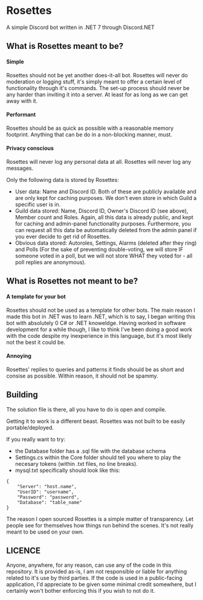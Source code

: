 # Rosettes
A simple Discord bot written in .NET 7 through Discord.NET

## What is Rosettes meant to be?

#### Simple
Rosettes should not be yet another does-it-all bot. Rosettes will never do moderation or logging stuff, it's simply meant to offer a certain level of functionality through it's commands.
The set-up process should never be any harder than inviting it into a server. At least for as long as we can get away with it.

#### Performant
Rosettes should be as quick as possible with a reasonable memory footprint. Anything that can be do in a non-blocking manner, must.

#### Privacy conscious
Rosettes will never log any personal data at all. Rosettes will never log any messages.

Only the following data is stored by Rosettes:
- User data: Name and Discord ID. Both of these are publicly available and are only kept for caching purposes. We don't even store in which Guild a specific user is in.
- Guild data stored: Name, Discord ID, Owner's Discord ID (see above), Member count and Roles. Again, all this data is already public, and kept for caching and admin-panel functionality purposes. Furthermore, you can request all this data be automatically deleted from the admin panel if you ever decide to get rid of Rosettes.
- Obvious data stored: Autoroles, Settings, Alarms (deleted after they ring) and Polls (For the sake of preventing double-voting, we will store IF someone voted in a poll, but we will not store WHAT they voted for - all poll replies are anonymous).

## What is Rosettes not meant to be?

#### A template for your bot
Rosettes should not be used as a template for other bots. The main reason I made this bot in .NET was to learn .NET, which is to say, I began writing this bot with absolutely 0 C# or .NET knoweldge.
Having worked in software development for a while though, I like to think I've been doing a good work with the code despite my inexperience in this language, but it's most likely not the best it could be.

#### Annoying
Rosettes' replies to queries and patterns it finds should be as short and consise as possible.
Within reason, it should not be spammy.

## Building
The solution file is there, all you have to do is open and compile.

Getting it to work is a different beast. Rosettes was not built to be easily portable/deployed.

If you really want to try:
- the Database folder has a .sql file with the database schema
- Settings.cs within the Core folder should tell you where to play the necesary tokens (within .txt files, no line breaks).
- mysql.txt specifically should look like this:

```
{
	"Server": "host.name",
	"UserID": "username",
	"Password": "password",
	"Database": "table_name"
}
```

The reason I open sourced Rosettes is a simple matter of transparency. Let people see for themselves how things run behind the scenes. It's not really meant to be used on your own.

## LICENCE

Anyone, anywhere, for any reason, can use any of the code in this repository.
It is provided as-is, I am not responsible or liable for anything related to it's use by third parties.
If the code is used in a public-facing application, I'd appreciate to be given some minimal credit somewhere, but I certainly won't bother enforcing this if you wish to not do it.